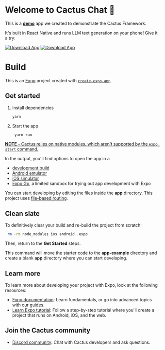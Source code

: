 # Welcome to Cactus Chat 🌵

This is a <ins>**demo**</ins> app we created to demonstrate the Cactus Framework. 

It's built in React Native and runs LLM text generation on your phone! Give it a try:

[![Download App](https://img.shields.io/badge/Cactus_Chat_iOS-grey?style=for-the-badge&logo=apple&logoColor=white)](https://apps.apple.com/gb/app/cactus-chat/id6744444212)
[![Download App](https://img.shields.io/badge/Cactus_Chat_Android_App-grey?style=for-the-badge&logo=android&logoColor=white)](https://play.google.com/store/apps/details?id=com.rshemetsubuser.myapp&pcampaignid=web_share)

# Build

This is an [Expo](https://expo.dev) project created with [`create-expo-app`](https://www.npmjs.com/package/create-expo-app).

## Get started

1. Install dependencies

   ```bash
   yarn
   ```

2. Start the app

   ```bash
    yarn run
   ```

<ins>**NOTE**<ins> - Cactus relies on native modules, which aren't supported by the `expo start` command.

In the output, you'll find options to open the app in a

- [development build](https://docs.expo.dev/develop/development-builds/introduction/)
- [Android emulator](https://docs.expo.dev/workflow/android-studio-emulator/)
- [iOS simulator](https://docs.expo.dev/workflow/ios-simulator/)
- [Expo Go](https://expo.dev/go), a limited sandbox for trying out app development with Expo

You can start developing by editing the files inside the **app** directory. This project uses [file-based routing](https://docs.expo.dev/router/introduction).

## Clean slate

To definitively clear your build and re-build the project from scratch:

```bash
 rm -rm node_modules ios android .expo
```

Then, return to the **Get Started** steps.

This command will move the starter code to the **app-example** directory and create a blank **app** directory where you can start developing.

## Learn more

To learn more about developing your project with Expo, look at the following resources:

- [Expo documentation](https://docs.expo.dev/): Learn fundamentals, or go into advanced topics with our [guides](https://docs.expo.dev/guides).
- [Learn Expo tutorial](https://docs.expo.dev/tutorial/introduction/): Follow a step-by-step tutorial where you'll create a project that runs on Android, iOS, and the web.

## Join the Cactus community

- [Discord community](https://discord.gg/nPGWGxXSwr): Chat with Cactus developers and ask questions.
